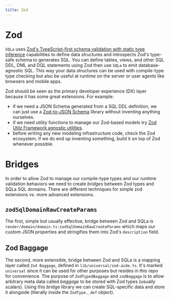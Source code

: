 ```yaml
---
title: Zod
---
```


# Zod

`SQLa` uses
[Zod's TypeScript\-first schema validation with static type inference](https://zod.dev/)
capabilities to define data structures and introspects Zod's type-safe schema to
generates SQL. You can define tables, views, and other SQL DDL, DML and DQL
statements using Zod then use `SQLa` to emit database-agnostic SQL. This way
your data structures can be used with compile-type type checking but also be
useful at runtime on the server or user agents like browsers and mobile apps.

Zod should be seen as the primary developer experience (DX) layer because it has
some great extensions. For example:

- if we need a JSON Schema generated from a SQL DDL definition, we can just use
  a [Zod-to-JSON Schema](https://github.com/StefanTerdell/zod-to-json-schema)
  library without inventing anything ourselves.
- if we need utility functions to manage our Zod-based models try
  [Zod Utilz Framework agnostic utilities](https://github.com/JacobWeisenburger/zod_utilz).
- before writing any new modeling infrastructure code, check the Zod ecosystem;
  if we do end up inventing something, build it on top of Zod whenever possible.

# Bridges

In order to allow Zod to manage our compile-type types and our runtime
validation behaviors we need to create _bridges_ between Zod types and SQLa SQL
domains. There are different techniques for simple zod extensions vs. more
advanced extensions.

## `zodSqlDomainRawCreateParams`

The first, simple but usually effective, bridge between Zod and SQLa is
`render/domain/domain.ts:zodSqlDomainRawCreateParams` which maps our custom JSON
properties and stringifies them into Zod's `description` field.

## Zod Baggage

The second, more extensible, bridge between Zod and SQLa is a mapping layer
called `Zod Baggage`, defined in `lib/universal/zod-aide.ts`. It's marked
`universal` since it can be used for other purposes but resides in this repo for
convenience. The purpose of `ZodTypedBaggage` and `zodBaggage` is to allow
arbitrary meta data called _baggage_ to be stored with Zod types (usually
scalars). Using this bridge library we can create SQL-specific data and store it
alongside (literally inside the `ZodType._def` object).
